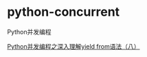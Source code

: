 # python-concurrent
Python并发编程

[Python并发编程之深入理解yield from语法（八）](https://www.cnblogs.com/wongbingming/p/9085268.html)
